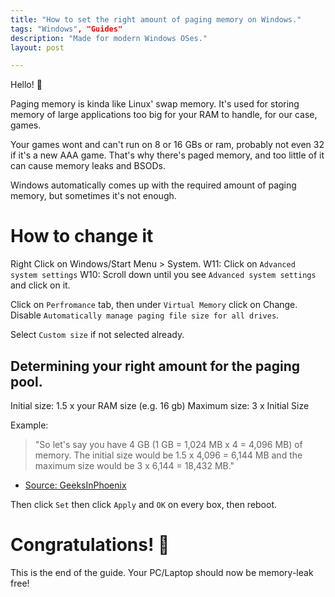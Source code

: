 ```yaml
---
title: "How to set the right amount of paging memory on Windows."
tags: "Windows", "Guides"
description: "Made for modern Windows OSes."
layout: post

---
```

Hello! :wave:

Paging memory is kinda like Linux' swap memory.
It's used for storing memory of large applications too big for your RAM to handle, for our case, games.

Your games wont and can't run on 8 or 16 GBs or ram, probably not even 32 if it's a new AAA game. That's why there's paged memory, and too little of it can cause memory leaks and BSODs.

Windows automatically comes up with the required amount of paging memory, but sometimes it's not enough.

# How to change it
Right Click on Windows/Start Menu > System.
W11: Click on ``Advanced system settings``
W10: Scroll down until you see  ``Advanced system settings`` and click on it.

Click on ``Perfromance`` tab, then under ``Virtual Memory`` click on Change.
Disable ``Automatically manage paging file size for all drives``.

Select ``Custom size`` if not selected already.

## Determining your right amount for the paging pool.

Initial size: 1.5 x your RAM size (e.g. 16 gb)
Maximum size: 3 x Initial Size

Example: 
> "So let's say you have 4 GB (1 GB = 1,024 MB x 4 = 4,096 MB) of memory. The initial size would be 1.5 x 4,096 = 6,144 MB and the maximum size would be 3 x 6,144 = 18,432 MB." 
- [Source: GeeksInPhoenix](https://www.geeksinphoenix.com/blog/post/2016/05/10/how-to-manage-windows-10-virtual-memory)

Then click ``Set`` then click ``Apply`` and ``OK`` on every box, then reboot.

# Congratulations! :tada: 
This is the end of the guide. Your PC/Laptop should now be memory-leak free!